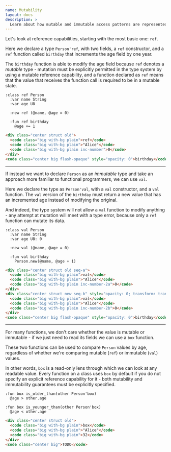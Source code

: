 ```yaml
---
name: Mutability
layout: docs
description: >
  Learn about how mutable and immutable access patterns are represented and enforced in Savi, and how they can coexist without compromising safety guarantees.
---
```


Let's look at reference capabilities, starting with the most basic one: `ref`.

Here we declare a type `Person'ref`, with two fields, a `ref` constructor, and a `ref` function called `birthday` that increments the age field by one year.

The `birthday` function is able to modify the age field because `ref` denotes a *mutable* type - mutation must be explicitly permitted in the type system by using a mutable reference capability, and a function declared as `ref` means that the value that receives the function call is required to be in a mutable state.

```savi
:class ref Person
  :var name String
  :var age U8

  :new ref (@name, @age = 0)

  :fun ref birthday
    @age += 1
```
```html demo
<div class="center struct old">
  <code class="big with-bg plain">ref</code>
  <code class="big with-bg plain">"Alice"</code>
  <code class="big with-bg plain inc-number">0</code>
</div>
<code class="center big flash-opaque" style="opacity: 0">birthday</code>
```

---

If instead we want to declare `Person` as an *immutable* type and take an approach more familiar to functional programmers, we can use `val`.

Here we declare the type as `Person'val`, with a `val` constructor, and a `val` function. The `val` version of the `birthday` must return a new value that has an incremented age instead of modifying the original.

And indeed, the type system will not allow a `val` function to modify anything - any attempt at mutation will meet with a type error, because only a `ref` function can mutate its data.

```savi
:class val Person
  :var name String
  :var age U8: 0

  :new val (@name, @age = 0)

  :fun val birthday
    Person.new(@name, @age + 1)
```
```html demo
<div class="center struct old seq-a">
  <code class="big with-bg plain">val</code>
  <code class="big with-bg plain">"Alice"</code>
  <code class="big with-bg plain inc-number-2a">0</code>
</div>
<div class="center struct new seq-b" style="opacity: 0; transform: translateX(80px);">
  <code class="big with-bg plain">val</code>
  <code class="big with-bg plain">"Alice"</code>
  <code class="big with-bg plain inc-number-2b">0</code>
</div>
<code class="center big flash-opaque" style="opacity: 0">birthday</code>
```

---

For many functions, we don't care whether the value is mutable or immutable - if we just need to read its fields we can use a `box` function.

These two functions can be used to compare `Person` values by age, regardless of whether we're comparing mutable (`ref`) or immutable (`val`) values.

In other words, `box` is a read-only lens through which we can look at any readable value. Every function on a class uses `box` by default if you do not specify an explicit reference capability for it - both mutability and immutability guarantees must be explicitly specified.

```savi
:fun box is_older_than(other Person'box)
  @age > other.age

:fun box is_younger_than(other Person'box)
  @age < other.age
```
```html demo
<div class="center struct old">
  <code class="big with-bg plain">box</code>
  <code class="big with-bg plain">"Alice"</code>
  <code class="big with-bg plain">32</code>
</div>
<code class="center big">TODO</code>
```
